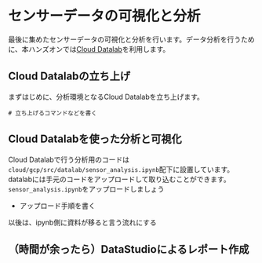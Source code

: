 センサーデータの可視化と分析
===

最後に集めたセンサーデータの可視化と分析を行います。データ分析を行うために、本ハンズオンでは[Cloud Datalab](https://cloud.google.com/datalab/?hl=ja)を利用します。

## Cloud Datalabの立ち上げ

まずはじめに、分析環境となるCloud Datalabを立ち上げます。
```
# 立ち上げるコマンドなどを書く
```

## Cloud Datalabを使った分析と可視化

Cloud Datalabで行う分析用のコードは`cloud/gcp/src/datalab/sensor_analysis.ipynb`配下に設置しています。
datalabには手元のコードをアップロードして取り込むことができます。`sensor_analysis.ipynb`をアップロードしましょう

- アップロード手順を書く

以後は、ipynb側に資料が移ると言う流れにする

## （時間が余ったら）DataStudioによるレポート作成
